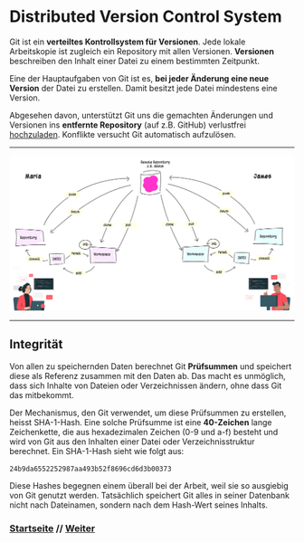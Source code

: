 # Distributed Version Control System

Git ist ein **verteiltes Kontrollsystem für Versionen**. Jede lokale Arbeitskopie ist zugleich ein Repository mit allen Versionen. **Versionen** beschreiben den Inhalt einer Datei zu einem bestimmten Zeitpunkt. 

Eine der Hauptaufgaben von Git ist es, **bei jeder Änderung eine neue Version** der Datei zu erstellen. Damit besitzt jede Datei mindestens eine Version.

Abgesehen davon, unterstützt Git uns die gemachten Änderungen und Versionen ins **entfernte Repository** (auf z.B. GitHub) verlustfrei [hochzuladen](push.md). Konflikte versucht Git automatisch aufzulösen. 

---

![Git-Workflow](./assets/images/git_workflow_repos.png)

---

## Integrität

Von allen zu speichernden Daten berechnet Git **Prüfsummen** und speichert diese als Referenz zusammen mit den Daten ab. Das macht es unmöglich, dass sich Inhalte von Dateien oder Verzeichnissen ändern, ohne dass Git das mitbekommt.

Der Mechanismus, den Git verwendet, um diese Prüfsummen zu erstellen, heisst SHA-1-Hash. Eine solche Prüfsumme ist eine **40-Zeichen** lange Zeichenkette, die aus hexadezimalen Zeichen (0-9 und a-f) besteht und wird von Git aus den Inhalten einer Datei oder Verzeichnisstruktur berechnet. Ein SHA-1-Hash sieht wie folgt aus:

```
24b9da6552252987aa493b52f8696cd6d3b00373
```

Diese Hashes begegnen einem überall bei der Arbeit, weil sie so ausgiebig von Git genutzt werden. Tatsächlich speichert Git alles in seiner Datenbank nicht nach Dateinamen, sondern nach dem Hash-Wert seines Inhalts.

### [Startseite](start.md) // [Weiter](repository.md)
